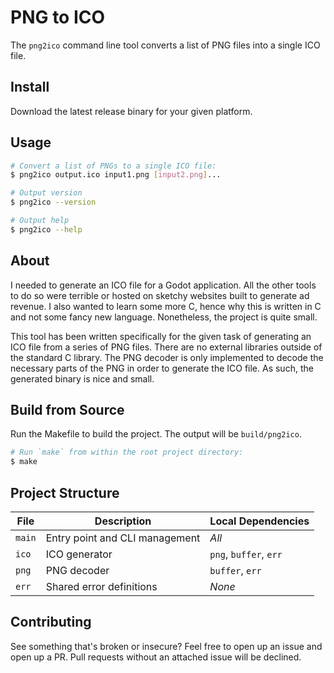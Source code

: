 # PNG to ICO

The `png2ico` command line tool converts a list of PNG files into a single ICO file.

## Install
Download the latest release binary for your given platform.

## Usage
```sh
# Convert a list of PNGs to a single ICO file:
$ png2ico output.ico input1.png [input2.png]...

# Output version
$ png2ico --version

# Output help
$ png2ico --help
```

## About
I needed to generate an ICO file for a Godot application. All the other tools to do so were terrible or hosted on sketchy websites built to generate ad revenue. I also wanted to learn some more C, hence why this is written in C and not some fancy new language. Nonetheless, the project is quite small.

This tool has been written specifically for the given task of generating an ICO file from a series of PNG files. There are no external libraries outside of the standard C library. The PNG decoder is only implemented to decode the necessary parts of the PNG in order to generate the ICO file. As such, the generated binary is nice and small.

## Build from Source
Run the Makefile to build the project. The output will be `build/png2ico`.
```sh
# Run `make` from within the root project directory:
$ make
```

## Project Structure
| File | Description | Local Dependencies |
| ---- | ----------- | ------------ |
| `main` | Entry point and CLI management | _All_ |
| `ico` | ICO generator | `png`, `buffer`, `err` |
| `png` | PNG decoder | `buffer`, `err` |
| `err` | Shared error definitions | _None_ |

## Contributing
See something that's broken or insecure? Feel free to open up an issue and open up a PR. Pull requests without an attached issue will be declined.
